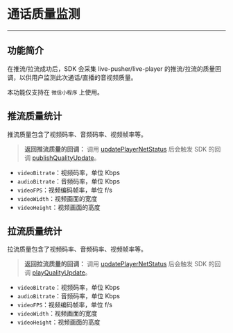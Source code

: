 # 通话质量监测

- - - 


## 功能简介

在推流/拉流成功后，SDK 会采集 live-pusher/live-player 的推流/拉流的质量回调，以供用户监测此次通话/直播的音视频质量。

<Warning title="注意">


本功能仅支持在 `微信小程序` 上使用。

</Warning>





## 推流质量统计

推流质量包含了视频码率、音频码率、视频帧率等。

> **返回推流质量的回调：**
> 调用 [updatePlayerNetStatus](https://doc-zh.zego.im/article/api?doc=Express_Audio_SDK_API~javascript_wxxcx~class~ZegoExpressEngine#update-player-net-status) 后会触发 SDK 的回调 [publishQualityUpdate](https://doc-zh.zego.im/article/api?doc=Express_Audio_SDK_API~javascript_wxxcx~interface~ZegoWechatMiniEvent#publish-quality-update)。

- `videoBitrate`：视频码率，单位 Kbps
- `audioBitrate`：音频码率，单位 Kbps
- `videoFPS`：视频编码帧率，单位 f/s
- `videoWidth`：视频画面的宽度
- `videoHeight`：视频画面的高度
  
## 拉流质量统计
拉流质量包含了视频码率、音频码率、视频帧率等。

> **返回拉流质量的回调：**
> 调用 [updatePlayerNetStatus](https://doc-zh.zego.im/article/api?doc=Express_Audio_SDK_API~javascript_wxxcx~class~ZegoExpressEngine#update-player-net-status) 后会触发 SDK 的回调 [playQualityUpdate](https://doc-zh.zego.im/article/api?doc=Express_Audio_SDK_API~javascript_wxxcx~interface~ZegoWechatMiniEvent#play-quality-update)。

- `videoBitrate`：视频码率，单位 Kbps
- `audioBitrate`：音频码率，单位 Kbps
- `videoFPS`：视频编码帧率，单位 f/s
- `videoWidth`：视频画面的宽度
- `videoHeight`：视频画面的高度

<Content />
